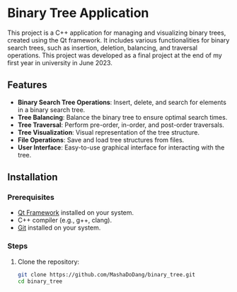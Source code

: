 # Binary Tree Application

This project is a C++ application for managing and visualizing binary trees, created using the Qt framework. It includes various functionalities for binary search trees, such as insertion, deletion, balancing, and traversal operations. This project was developed as a final project at the end of my first year in university in June 2023.

## Features

- **Binary Search Tree Operations**: Insert, delete, and search for elements in a binary search tree.
- **Tree Balancing**: Balance the binary tree to ensure optimal search times.
- **Tree Traversal**: Perform pre-order, in-order, and post-order traversals.
- **Tree Visualization**: Visual representation of the tree structure.
- **File Operations**: Save and load tree structures from files.
- **User Interface**: Easy-to-use graphical interface for interacting with the tree.

## Installation

### Prerequisites

- [Qt Framework](https://www.qt.io/download) installed on your system.
- C++ compiler (e.g., g++, clang).
- [Git](https://git-scm.com/) installed on your system.

### Steps

1. Clone the repository:
   ```bash
   git clone https://github.com/MashaDoDang/binary_tree.git
   cd binary_tree
